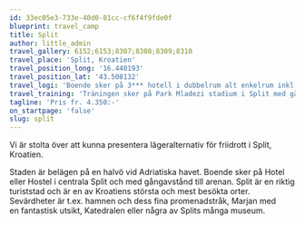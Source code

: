 ```yaml
---
id: 33ec05e3-733e-40d0-81cc-cf6f4f9fde0f
blueprint: travel_camp
title: Split
author: little_admin
travel_gallery: 6152;6153;8307;8308;8309;8310
travel_place: 'Split, Kroatien'
travel_position_long: '16.440193'
travel_position_lat: '43.508132'
travel_logi: 'Boende sker på 3*** hotell i dubbelrum alt enkelrum inkl dusch/wc eller på hostel i flerbäddsrum exkl dusch/wc. Samtliga måltider serveras som buffé.'
travel_training: 'Träningen sker på Park Mladezi stadium i Split med gångavstånd från hotellet. Tillgång till gym. 12 pass fördelat på 6 träningsdagar ingår.'
tagline: 'Pris fr. 4.350:-'
on_startpage: 'false'
slug: split
---
```

<p>Vi är stolta över att kunna presentera lägeralternativ för friidrott i Split, Kroatien.</p>
<p>Staden är belägen på en halvö vid Adriatiska havet. Boende sker på Hotel eller Hostel i centrala Split och med gångavstånd till arenan. Split är en riktig turiststad och är en av Kroatiens största och mest besökta orter. Sevärdheter är t.ex. hamnen och dess fina promenadstråk, Marjan med en fantastisk utsikt, Katedralen eller några av Splits många museum.</p>
